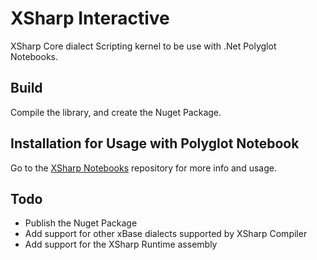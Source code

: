 # XSharp Interactive

XSharp Core dialect Scripting kernel to be use with .Net Polyglot Notebooks.

## Build

Compile the library, and create the Nuget Package.

## Installation for Usage with Polyglot Notebook

Go to the [XSharp Notebooks](https://github.com/X-Sharp/xsharp-notebooks) repository for more info and usage.

## Todo

- Publish the Nuget Package
- Add support for other xBase dialects supported by XSharp Compiler
- Add support for the XSharp Runtime assembly
